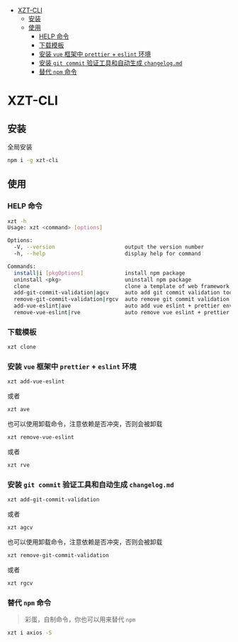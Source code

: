 <!-- START doctoc generated TOC please keep comment here to allow auto update -->
<!-- DON'T EDIT THIS SECTION, INSTEAD RE-RUN doctoc TO UPDATE -->

- [XZT-CLI](#xzt-cli)
  - [安装](#%e5%ae%89%e8%a3%85)
  - [使用](#%e4%bd%bf%e7%94%a8)
    - [HELP 命令](#help-%e5%91%bd%e4%bb%a4)
    - [下载模板](#%e4%b8%8b%e8%bd%bd%e6%a8%a1%e6%9d%bf)
    - [安装 `vue` 框架中 `prettier` + `eslint` 环境](#%e5%ae%89%e8%a3%85-vue-%e6%a1%86%e6%9e%b6%e4%b8%ad-prettier--eslint-%e7%8e%af%e5%a2%83)
    - [安装 `git commit` 验证工具和自动生成 `changelog.md`](#%e5%ae%89%e8%a3%85-git-commit-%e9%aa%8c%e8%af%81%e5%b7%a5%e5%85%b7%e5%92%8c%e8%87%aa%e5%8a%a8%e7%94%9f%e6%88%90-changelogmd)
    - [替代 `npm` 命令](#%e6%9b%bf%e4%bb%a3-npm-%e5%91%bd%e4%bb%a4)

<!-- END doctoc generated TOC please keep comment here to allow auto update -->

# XZT-CLI

## 安装

全局安装

```bash
npm i -g xzt-cli
```

## 使用

### HELP 命令

```bash
xzt -h
Usage: xzt <command> [options]

Options:
  -V, --version                      output the version number
  -h, --help                         display help for command

Commands:
  install|i [pkgOptions]             install npm package
  uninstall <pkg>                    uninstall npm package
  clone                              clone a template of web framework
  add-git-commit-validation|agcv     auto add git commit validation tool environment
  remove-git-commit-validation|rgcv  auto remove git commit validation tool environment
  add-vue-eslint|ave                 auto add vue eslint + prettier environment
  remove-vue-eslint|rve              auto remove vue eslint + prettier environment
```

### 下载模板

```bash
xzt clone
```

### 安装 `vue` 框架中 `prettier` + `eslint` 环境

```bash
xzt add-vue-eslint
```

或者

```bash
xzt ave
```

也可以使用卸载命令，注意依赖是否冲突，否则会被卸载

```bash
xzt remove-vue-eslint
```

或者

```bash
xzt rve
```

### 安装 `git commit` 验证工具和自动生成 `changelog.md`

```bash
xzt add-git-commit-validation
```

或者

```bash
xzt agcv
```

也可以使用卸载命令，注意依赖是否冲突，否则会被卸载

```bash
xzt remove-git-commit-validation
```

或者

```bash
xzt rgcv
```

### 替代 `npm` 命令

> 彩蛋，自制命令，你也可以用来替代 `npm`

```bash
xzt i axios -S
```
